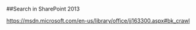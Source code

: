 ##Search in SharePoint 2013

https://msdn.microsoft.com/en-us/library/office/jj163300.aspx#bk_crawl


